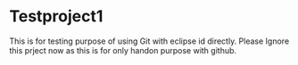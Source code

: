 # Testproject1
This is for testing purpose of using Git with eclipse id directly.
Please Ignore this prject now as this is for only handon purpose with github.
